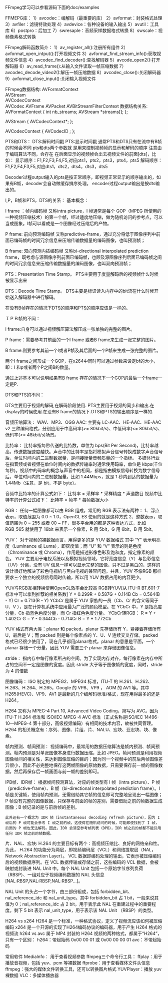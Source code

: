 FFmpeg学习可以参看源码下面的doc/examples

FFMEPG库：
1）avcodec：编解码（最重要的库）
2）avformat：封装格式处理
3）avfiler：滤镜特效处理
4）avdevice：各种设备的输入输出
5）avutil：工具库
6）postpro：后加工
7）swresaple：音频采样数据格式转换
8）swscale：视频像素格式转换

FFmpeg解码函数简介：
1）av_register_all():注册所有组件
2）avformat_open_intput():打开视频文件
3）avformat_find_stream_info():获取视频文件信息
4）avcodec_find_decoder():查找解码器
5）avcode_open2():打开解码器
6）av_read_frame():从输入文件读取一帧压缩数据
7）avcodec_decode_video2():解压一帧压缩数据
8）avcodec_close():关闭解码器
9）avformat_close_input():关闭输入视频文件

FFmpeg数据结构:
AVFormatContext    
AVStream         
AVCodecContext          
AVCodec
AVFrame
AVPacket
AVBitStreamFilterContext
数据结构关系:
AVFormatContext
{
    int nb_streams;
    AVStream *streams[];
};
 
AVStream
{
    AVCodecContext*;
};
 
AVCodecContext
{
    AVCodecID ;
};

PTS和DTS：
DTS:解码时间戳
PTS:显示时间戳
通常PTS和DTS只有在流中有B帧的时候会不同
pts和dts两个参数就 是用来控制视频帧的显示和解码的顺序
注意由于编码算法不同，会存在 在后面显示的视频帧会出去视频文件的前面[dts]，比如：
显示顺序：F1,F2,F3,F4,F5,对应pts1，pts2，pts3，pts4，pts5
解码顺序：F1,F2,F4,F3,F5,对应dts1，dts2，dts4，dts3，dts5

Decoder过程output输入的pts是按正常顺序，即视频正常显示的顺序输出的，如果有B帧，decoder会自动做缓存排序处理。
encoder过程output输出是按dts输出的。

I,P，B帧和PTS，DTS的关系：
基本概念：

I frame ：帧内编码帧 又称intra picture，I 帧通常是每个 GOP（MPEG 所使用的一种视频压缩技术）的第一个帧，经过适度地压缩，做为随机访问的参考点，可以当成图象。I帧可以看成是一个图像经过压缩后的产物。

P frame: 前向预测编码帧 又称predictive-frame，通过充分将低于图像序列中前面已编码帧的时间冗余信息来压缩传输数据量的编码图像，也叫预测帧；

B frame: 双向预测内插编码帧 又称bi-directional interpolated prediction frame，既考虑与源图像序列前面已编码帧，也顾及源图像序列后面已编码帧之间的时间冗余信息来压缩传输数据量的编码图像，也叫双向预测帧；

PTS：Presentation Time Stamp。
PTS主要用于度量解码后的视频帧什么时候被显示出来

DTS：Decode Time Stamp。
DTS主要是标识读入内存中的bit流在什么时候开始送入解码器中进行解码。

在没有B帧存在的情况下DTS的顺序和PTS的顺序应该是一样的。

ＩＰＢ帧的不同：

I frame:自身可以通过视频解压算法解压成一张单独的完整的图片。

P frame：需要参考其前面的一个I frame 或者B frame来生成一张完整的图片。

B frame:则要参考其前一个I或者P帧及其后面的一个P帧来生成一张完整的图片。

两个I frame之间形成一个GOP，在x264中同时可以通过参数来设定bf的大小，即：I 和p或者两个P之间B的数量。

通过上述基本可以说明如果有B frame 存在的情况下一个GOP的最后一个frame一定是P.

DTS和PTS的不同：

DTS主要用于视频的解码,在解码阶段使用.
PTS主要用于视频的同步和输出.在display的时候使用.在没有B frame的情况下.DTS和PTS的输出顺序是一样的.

音频压缩算法：
WAV、MP3、OGG
AAC: 主要有 LC-AAC、HE-AAC、HE-AAC v2 三种编码格式，分别应用于中高码率(>= 80kbit/s)、中低码率(<= 80kbit/s)、低码率(<= 48kbit/s)场景。

比特率：
    比特率指每秒传送的比特数，单位为 bps(Bit Per Second)，比特率越高，传送数据速度越快。声音中的比特率是指将模拟声音信号转换成数字声音信号后，单位时间内的二进制数据量，是间接衡量音频质量的一个指标。
多媒体行业在指音频或者视频在单位时间内的数据传输率时通常使用码率，单位是 kbps(千位每秒)。视频中的码率的概念与声音中的相同，都是指由模拟信号转换为数字信号后，单位时间内的二进制数据量。比如 1.44Mbps，就是 1 秒内到达的数据量为 1.44Mb（注意，是 bit，不是 byte）。

音频中比特率的计算公式如下：
    比特率 = 采样率 * 采样精度 * 声道数目
视频中比特率的计算公式如下：
    比特率 = 帧率 * 每帧数据大小

RGB：
任何一幅图像都可以由 RGB 组成，常用的 RGB 表示法有两种：
1、浮点表示，取值范围为 0.0 ~ 1.0，OpenGL ES 使用的就是这种方式
2、整数表示，取值范围为 0 ~ 255 或者 00 ~ FF，很多平台用的都是这种表达方式，比如 RGB_565 就使用了 16bit 来表示一个像素，R 用 5bit，G 用 6bit，B 用 5bit。

YUV：
对于视频的裸数据而言，用得更多的是 YUV 数据格式
其中 “Y” 表示明亮度（Luminance 或 Luma），即灰度值；而 “U” 和 “V” 表示的则是色度（Chrominance 或 Chroma），作用是描述影像色彩及饱和度，指定像素的颜色。
YUV 主要用于电视系统以及模拟视频领域，它将亮度信息（Y）与色彩信息（UV）分离，没有 UV 信息一样可以显示完整的图像，只不过是黑白的，这样的设计很好地解决了彩色电视机与黑白电视的兼容问题。并且，YUV 不像RGB 那样要求三个独立的视频信号同时传输，所以用 YUV 数据占用的内容更少。

YUV与RGB互相转换使用OpenGL效率会比较高
RGB转YUV[从 ITU-R BT.601-7 标准中可以拿到推荐的相关系数]
Y = 0.299R + 0.587G + 0.114B
Cb = 0.564(B - Y)
Cr = 0.713(R - Y)
YCbCr 是属于 YUV 家族的一员（Cb、Cr 的含义等同于 U、V ），是在计算机系统中应用最为广泛的颜色模型。在 YCbCr 中，Y 是指亮度分量，Cb 指蓝色色度分量，而 Cr 指红色色度分量。
YCbCr转RGB：
R = Y + 1.402Cr
G = Y - 0.344Cb - 0.714Cr
B = Y + 1.772Cb

YUV 格式有两大类：planar 和 packed。planar 先存储所有 Y，紧接着存储所有 U，最后是 V；而 packed 则是每个像素点的 Y、U、V 连续交叉存储。packed 格式已经很少使用了，现在几乎都用planar格式。planar 的意思是平面，一个 planar 存储一个分量，因此 YUV 需要三个 planar 来存储图像信息。

stride：
    指内存中每行像素所占的空间。为了实现内存对齐，每行像素在内存中所占的空间不一定是图像的宽度。因此 stride 大于等于图像帧的宽度，同时，stride 为 4 的倍数

图像编码：
    ISO 制定的 MPEG2、MPEG4 标准，ITU-T 的 H.261、H.262、H.263、H.264、H.265，Google 的 VP8、VP9 ， AOM 的 AV1 等。其中 H265(HEVC)、VP9、AV1 是最新的几个编解码标准/格式，现在用得最多的还是 H264。

H264 又称为 MPEG-4 Part 10, Advanced Video Coding，简写为 AVC。因为 ITU-T H.264 标准和 ISO/IEC MPEG-4 AVC 标准（正式名称是ISO/IEC 14496-10—MPEG-4 第十部分，高级视频编码）有相同的技术内容，故被共同管理。
H264 的相关概念有：序列、图像、片组、片、NALU、宏块、亚宏块、块、像素。

帧内预测、帧间预测：
    视频编码中，最常用的数据压缩算法是帧内预测、帧间预测。帧内预测是对单张图像本身进行数据压缩，比如 JPEG。帧间预测是利用视频图像帧间的相关性，来达到图像压缩的目的；因为同一个视频中的前后两帧图像差异很小，因此不必完整地保存这两帧图像的原始数据，只需要保存前一帧的图像数据，然后再保存后一帧画面与前一帧的差别即可。

IPB帧、IDR帧：
    根据帧间预测算法，对应的帧类型有 I 帧（intra picture）、P 帧（predictive-frame）、B 帧（bi-directional interpolated prediction frame）。I 帧是关键帧，使用帧内预测，无需借助其它帧的信息即可完整地呈现出一幅图像；P 帧没有完整的图像数据，只保存与前面的帧的差别，需要借助之前的帧数据生成图像；B 帧记录的是与前后帧的差别。

    此外还有一个概念为 IDR 帧（instantaneous decoding refresh picture），因为 I 帧后的 P 帧可能会参考 I 帧之前的帧，这使得在随机访问的时候，可能即使找到了 I 帧，后面的 P 帧也无法解码。因此，IDR 会清空参考帧列表（DPB），IDR 帧之后的帧都不能引用任何 IDR 帧之前的帧数据。

片、NAL、宏块:
H.264 的主要目标有两个：高视频压缩比、良好的网络亲和性。为此， H.264 的功能分为两层，即视频编码层（VCL）和网络提取层（NAL， Network Abstraction Layer）。 VCL 数据即编码处理的输出，它表示被压缩编码后的视频数据序列。在 VCL 数据传输或存储之前，这些编码的 VCL 数据，会被映射或封装进 NAL Unit 中。每个 NAL Unit 包括一个原始字节序列负荷（RBSP）、一组对应于视频编码数据的 NAL 头信息[NAL:RBSP,NAL:RBSP,NAL:RBSP...]。

NAL Unit 的头占一个字节，由三部份組成，包括 forbidden_bit、nal_reference_idc 和 nal_unit_type。其中 forbidden_bit 占 1 bit，一般来说其值为 0；nal_reference_idc 占 2 bit，用于表示此 NAL 在重建过程中的重要程度。剩下 5 bit 表示 nal_unit_type，用于表示该 NAL Unit （RBSP）的类型。

H264 vs x264
    H264 是一个标准，一种格式协议，定义了视频流应该如何被压缩编码
    x264 是一个开源的实现了H264编码协议的编码器，用于产生 H264 格式的视频流
h264 vs avc
    属于 MP4 封装的 H264 视频的两种格式，都属于“H264”，只有一个区别：
    h264：带起始码 0x00 00 01 或 0x00 00 00 01
    avc：不带起始码

常用软件
MediaInfo：
    用于查看视频参数
ffmpeg三个命令行工具：
    ffplay：用于播放音视频，包括 yuv、pcm 等裸数据
    ffprobe：用于查看媒体文件头信息
    ffmpeg：强大的媒体文件转换工具，还可以转换图片格式
    YUVPlayer：播放 yuv 裸数据
    VLC：多媒体播放器







